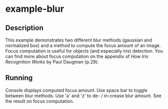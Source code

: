 # example-blur 

## Description
This example demonstrates two different blur methods (gaussian and normalized box) and a method to compute the focus amount of an image.
Focus computation is useful for objects (and especially iris) detection.
You can find more about focus computation on the appendix of *How Iris Recognition Works* by Paul Daugman (p.29).

## Running
Console displays computed focus amount.
Use space bar to toggle between blur methods.
Use 'a' and 'z' to de- / in-crease blur amount.
See the result on focus computation.
